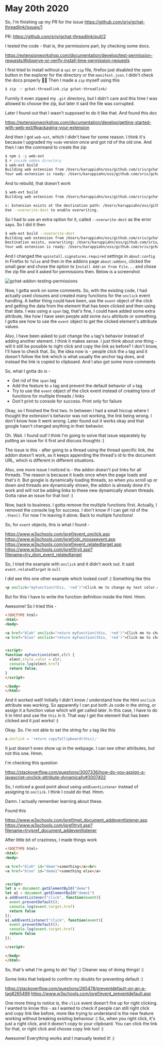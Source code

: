 # May 20th 2020

So, I'm finishing up my PR for the issue
https://github.com/sriv/gchat-threadlink/issues/1

PR: https://github.com/sriv/gchat-threadlink/pull/2

I tested the code - that is, the permissions part, by checking some docs.

https://extensionworkshop.com/documentation/develop/test-permission-requests/#observe-or-verify-install-time-permission-requests

I first tried to install without a `xpi` or `zip` file, firefox just disabled the
open button in the explorer for the directory or the `manifest.json`. I didn't
check the docs properly 🤦‍♂ Then I made a `zip` myself using this

```bash
$ zip -r gchat-threadlink.zip gchat-threadlink/
```

Funnily it even zipped my `.git` directory, but I didn't care and this time
I was allowed to choose the zip, but later it said the file was corrupted.

Later I found out that I wasn't supposed to do it like that. And found this doc

https://extensionworkshop.com/documentation/develop/getting-started-with-web-ext/#packaging-your-extension

And then I got `web-ext`, which I didn't have for some reason. I think it's
because I upgraded my `node` version once and got rid of the old one. And then
I ran the command to create the zip

```bash
$ npm i -g web-ext
$ # inside addon directory
$ web-ext build
Building web extension from /Users/karuppiahn/oss/github.com/sriv/gchat-threadlink
Your web extension is ready: /Users/karuppiahn/oss/github.com/sriv/gchat-threadlink/web-ext-artifacts/gchat_threadlink-1.0.zip
```

And to rebuild, that doesn't work

```bash
$ web-ext build
Building web extension from /Users/karuppiahn/oss/github.com/sriv/gchat-threadlink

s: Extension exists at the destination path: /Users/karuppiahn/oss/github.com/sriv/gchat-threadlink/web-ext-artifacts/gchat_threadlink-1.0.zip
Use --overwrite-dest to enable overwriting.
```

So I had to use an extra option for it, called `--overwrite-dest` as the error
says. So I did it then

```bash
$ web-ext build --overwrite-dest
Building web extension from /Users/karuppiahn/oss/github.com/sriv/gchat-threadlink
Destination exists, overwriting: /Users/karuppiahn/oss/github.com/sriv/gchat-threadlink/web-ext-artifacts/gchat_threadlink-1.0.zip
Your web extension is ready: /Users/karuppiahn/oss/github.com/sriv/gchat-threadlink/web-ext-artifacts/gchat_threadlink-1.0.zip
```

And I changed the `xpinstall.signatures.required` settings in `about:config`
in Firefox to `false` and then in the addons page `about:addons`, clicked the
small gear and chose the option to `Install Add-on From File...` and chose the
zip file and it asked for permissions then. Below is a screenshot

![gchat-addon-testing-permissions](20/gchat-addon-testing-permissions.png "GChat Addon Testing Permissions")

Now, I gotta work on some comments. So, with the existing code, I had actually
used closures and created many functions for the `onclick` event handling. A
better thing could have been, use the `event` object of the click and getting
the data from the element that has been clicked and then using that data.
I was using a `span` tag, that's fine, I could have added some extra attribute,
like how I have seen people add some `data` attribute or something. I gotta
see how to use the `event` object to get the clicked element's attribute values.

Also, I have been asked to just change the `a` tag's behavior instead of adding
another element. I think it makes sense. I just think about one thing - will
it still be possible to right click and copy the link as before? I don't know,
I'll have to check that. So, the idea now is - people click the `a` tag and it
doesn't follow the link which is what usually the anchor tag does, and instead
the link is copied to clipboard. And I also got some more comments

So, what I gotta do is -
* Get rid of the `span` tag
* Add the feature to `a` tag and prevent the default behavior of `a` tag
* Try to use the `event` object of the click event instead of creating tons
of functions for multiple threads / links
* Don't print to console for success. Print only for failure

Okay, so I finished the first two. In between I had a small hiccup where I
thought the extension's behavior was not working, the link being wrong. I don't
know how it went wrong. Later found out it works okay and that google hasn't
changed anything in their behavior.

Oh. Wait. I found out! I think I'm going to solve that issue separately by
putting an issue for it first and discuss thoughts :)

The issue is this - after going to a thread using the thread specific link,
the addon doesn't work, as it keeps appending the thread's id to the document
URL, which is different in different situations.

Also, one more issue I noticed is - the addon doesn't put links for all threads.
The reason is because it loads once when the page loads and that's it. But
google is dynamically loading threads, so when you scroll up or down and threads
are dynamically shown, the addon is already done it's work and will not be
adding links to these new dynamically shown threads. Gotta raise an issue for
that too! :)

Now, back to business. I gotta remove the multiple functions first. Actually,
I removed the console log for success. I don't know if I can get rid of the
`.then()`. For now I'm leaving it alone. Back to multiple functions!

So, for `event` objects, this is what I found - 

https://www.w3schools.com/jsref/event_onclick.asp
https://www.w3schools.com/jsref/obj_mouseevent.asp
https://www.w3schools.com/jsref/event_relatedtarget.asp
https://www.w3schools.com/jsref/tryit.asp?filename=try_dom_event_relatedtarget

So, I tried the example with `onclick` and it didn't work out. It said
`event.relatedTarget` is `null`

I did see this one other example which looked cool! :) Something like this

```html
<p onclick="myFunction(this, 'red')">Click me to change my text color.</p>
```

But for this I have to write the function definition inside the html. Hmm.

Awesome! So I tried this -

```html
<!DOCTYPE html>
<html>
<body>

<a href="blah" onclick="return myFunction(this, 'red')">Click me to change my text color.</a>
<a href="bloo" onclick="return myFunction(this, 'red')">Click me to change my text color.</a>


<script>
function myFunction(elmnt,clr) {
  elmnt.style.color = clr;
  console.log(elmnt.href)
  return false;
}
</script>

</body>
</html>
```

And it worked well! Initially I didn't know / understand how the html `onclick`
attribute was working. So apparently I can put both Js code in the string, or
assign it a function value which will get called later. In this case, I have
to do it in html and use the `this` in it. That way I get the element that has
been clicked and it just works! :)

Okay. So. I'm not able to set the string for `a` tag like this

```js
a.onclick = 'return copyToClipboard(this);'
```

It just doesn't even show up in the webpage. I can see other attributes, but
not this one. Hmm.

I'm checking this question 

https://stackoverflow.com/questions/3007336/how-do-you-assign-a-javascript-onclick-attribute-dynamically#3007402

So, I noticed a good point about using `addEventListener` instead of assigning
to `onclick`. I think I could do that. Hmm.

Damn. I actually remember learning about these.

Found this

https://www.w3schools.com/jsref/met_document_addeventlistener.asp
https://www.w3schools.com/jsref/tryit.asp?filename=tryjsref_document_addeventlistener

After little bit of craziness, I made things work

```html
<!DOCTYPE html>
<html>
<body>

<a href="blah" id="demo">something</a><br>
<a href="bloo" id="demo1">something else</a>


<script>
let a = document.getElementById("demo")
let a1 = document.getElementById("demo1")
a.addEventListener("click", function(event){
  event.preventDefault();
  console.log(event.target.href)
  return false
});
a1.addEventListener("click", function(event){
  event.preventDefault();
  console.log(event.target.href)
  return false
});

</script>

</body>
</html>
```

So, that's what I'm going to do! Yay! :) Cleaner way of doing things! :)

Some links that helped to confirm my doubts for preventing default :)

https://stackoverflow.com/questions/265478/preventdefault-on-an-a-tag#265499
https://www.w3schools.com/jsref/event_preventdefault.asp

One more thing to notice is, the `click` event doesn't fire up for right
clicking. I wanted to know this - as I wanted to check if people can still
right click and copy link like before, more like trying to understand is the
new feature working without breaking existing behaviour :) So, when you right
click, it's just a right click, and it doesn't copy to your clipboard. You can
click the link for that, or right click and choose copy link too! :)

Awesome! Everything works and I manually tested it! :)
